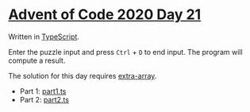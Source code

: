# [Advent of Code 2020 Day 21](https://adventofcode.com/2020/day/21)

Written in [TypeScript](https://en.wikipedia.org/wiki/TypeScript).

Enter the puzzle input and press `Ctrl` + `D` to end input. The program will compute a result.

The solution for this day requires [extra-array](https://www.npmjs.com/package/extra-array).

  * Part 1: [part1.ts](part1.ts)
  * Part 2: [part2.ts](part2.ts)